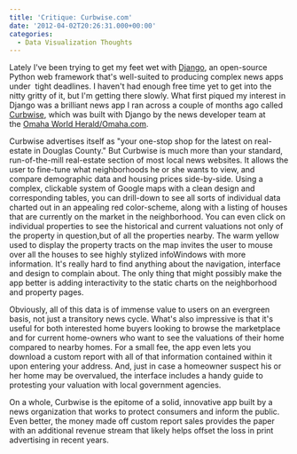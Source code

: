 ```yaml
---
title: 'Critique: Curbwise.com'
date: '2012-04-02T20:26:31.000+00:00'
categories:
  - Data Visualization Thoughts
---
```



Lately I've been trying to get my feet wet with <a href="https://www.djangoproject.com/">Django</a>, an open-source Python web framework that's well-suited to producing complex news apps under  tight deadlines. I haven't had enough free time yet to get into the nitty gritty of it, but I'm getting there slowly. What first piqued my interest in Django was a brilliant news app I ran across a couple of months ago called <a href="http://curbwise.com">Curbwise</a>, which was built with Django by the news developer team at the <a href="http://omaha.com">Omaha World Herald/Omaha.com</a>.

Curbwise advertises itself as "your one-stop shop for the latest on real-estate in Douglas County." But Curbwise is much more than your standard, run-of-the-mill real-estate section of most local news websites. It allows the user to fine-tune what neighborhoods he or she wants to view, and compare demographic data and housing prices side-by-side. Using a complex, clickable system of Google maps with a clean design and corresponding tables, you can drill-down to see all sorts of individual data charted out in an appealing red color-scheme, along with a listing of houses that are currently on the market in the neighborhood. You can even click on individual properties to see the historical and current valuations not only of the property in question,but of all the properties nearby. The warm yellow used to display the property tracts on the map invites the user to mouse over all the houses to see highly stylized infoWindows with more information. It's really hard to find anything about the navigation, interface and design to complain about. The only thing that might possibly make the app better is adding interactivity to the static charts on the neighborhood and property pages.

Obviously, all of this data is of immense value to users on an evergreen basis, not just a transitory news cycle. What's also impressive is that it's useful for both interested home buyers looking to browse the marketplace and for current home-owners who want to see the valuations of their home compared to nearby homes. For a small fee, the app even lets you download a custom report with all of that information contained within it upon entering your address. And, just in case a homeowner suspect his or her home may be overvalued, the interface includes a handy guide to protesting your valuation with local government agencies.

On a whole, Curbwise is the epitome of a solid, innovative app built by a news organization that works to protect consumers and inform the public. Even better, the money made off custom report sales provides the paper with an additional revenue stream that likely helps offset the loss in print advertising in recent years.
